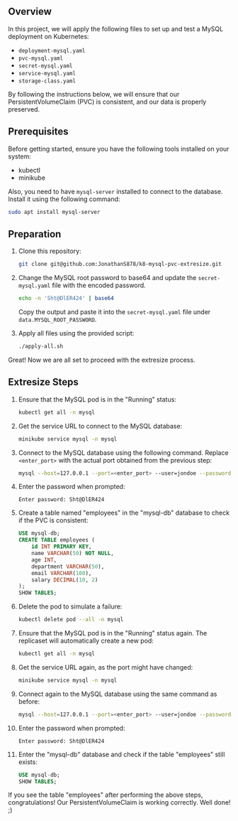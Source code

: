 ## Overview
In this project, we will apply the following files to set up and test a MySQL deployment on Kubernetes:
- `deployment-mysql.yaml`
- `pvc-mysql.yaml`
- `secret-mysql.yaml`
- `service-mysql.yaml`
- `storage-class.yaml`

By following the instructions below, we will ensure that our PersistentVolumeClaim (PVC) is consistent, and our data is properly preserved.

## Prerequisites
Before getting started, ensure you have the following tools installed on your system:
- kubectl
- minikube

Also, you need to have `mysql-server` installed to connect to the database. Install it using the following command:
```bash
sudo apt install mysql-server
```

## Preparation
1. Clone this repository:
   ```bash
   git clone git@github.com:JonathanS878/k8-mysql-pvc-extresize.git
   ```

2. Change the MySQL root password to base64 and update the `secret-mysql.yaml` file with the encoded password.
   ```bash
   echo -n 'Sht@DlER424' | base64
   ```
   Copy the output and paste it into the `secret-mysql.yaml` file under `data.MYSQL_ROOT_PASSWORD`.

3. Apply all files using the provided script:
   ```bash
   ./apply-all.sh
   ```

Great! Now we are all set to proceed with the extresize process.

## Extresize Steps
1. Ensure that the MySQL pod is in the "Running" status:
   ```bash
   kubectl get all -n mysql
   ```

2. Get the service URL to connect to the MySQL database:
   ```bash
   minikube service mysql -n mysql
   ```

3. Connect to the MySQL database using the following command. Replace `<enter_port>` with the actual port obtained from the previous step:
   ```bash
   mysql --host=127.0.0.1 --port=<enter_port> --user=jondoe --password mysql-db
   ```

4. Enter the password when prompted:
   ```
   Enter password: Sht@DlER424
   ```

5. Create a table named "employees" in the "mysql-db" database to check if the PVC is consistent:
   ```sql
   USE mysql-db;
   CREATE TABLE employees (
       id INT PRIMARY KEY,
       name VARCHAR(50) NOT NULL,
       age INT,
       department VARCHAR(50),
       email VARCHAR(100),
       salary DECIMAL(10, 2)
   );
   SHOW TABLES;
   ```

6. Delete the pod to simulate a failure:
   ```bash
   kubectl delete pod --all -n mysql
   ```

7. Ensure that the MySQL pod is in the "Running" status again. The replicaset will automatically create a new pod:
   ```bash
   kubectl get all -n mysql
   ```

8. Get the service URL again, as the port might have changed:
   ```bash
   minikube service mysql -n mysql
   ```

9. Connect again to the MySQL database using the same command as before:
   ```bash
   mysql --host=127.0.0.1 --port=<enter_port> --user=jondoe --password mysql-db
   ```

10. Enter the password when prompted:
    ```
    Enter password: Sht@DlER424
    ```

11. Enter the "mysql-db" database and check if the table "employees" still exists:
    ```sql
    USE mysql-db;
    SHOW TABLES;
    ```

If you see the table "employees" after performing the above steps, congratulations! Our PersistentVolumeClaim is working correctly. Well done! ;)  